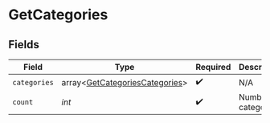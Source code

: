 # GetCategories


## Fields

| Field                                                                            | Type                                                                             | Required                                                                         | Description                                                                      | Example                                                                          |
| -------------------------------------------------------------------------------- | -------------------------------------------------------------------------------- | -------------------------------------------------------------------------------- | -------------------------------------------------------------------------------- | -------------------------------------------------------------------------------- |
| `categories`                                                                     | array<[GetCategoriesCategories](../../models/shared/GetCategoriesCategories.md)> | :heavy_check_mark:                                                               | N/A                                                                              |                                                                                  |
| `count`                                                                          | *int*                                                                            | :heavy_check_mark:                                                               | Number of categories                                                             | 17655                                                                            |